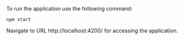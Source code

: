 To run the application use the following command:

`npm start`

Navigate to URL http://localhost:4200/ for accessing the application.
